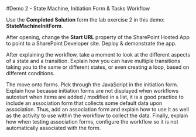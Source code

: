 #Demo 2 - State Machine, Initiation Form & Tasks Workflow

Use the **Completed Solution** form the lab exercise 2 in this demo: **StateMachineInitForm**.

After opening, change the **Start URL** property of the SharePoint Hosted App to point to a SharePoint Developer site. Deploy & demonstrate the app.

After explaining the workflow, take a moment to look at the different aspects of a state and a transition. Explain how you can have multiple transitions taking you to the same or different states, or even creating a loop, based on different conditions.

The move onto forms. Pick through the JavaScript in the initiation form. Explain how because initiation forms are not displayed when workflows autostart when items are added / modified in a list, it is a good practice to include an association form that collects some default data upon association. Thus, add an association form and explain how to use it as well as the activity to use within the workflow to collect the data. Finally, explain how when testing association forms, configure the workflow so it is not automatically associated with the form.